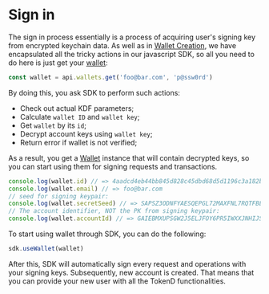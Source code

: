 # Sign in

The sign in process essentially is a process of acquiring user's signing key from encrypted 
keychain data. As well as in [Wallet Creation][1], we have encapsulated all
the tricky actions in our javascript SDK, so all you need to do here is just
get your [wallet][2]:

```javascript
const wallet = api.wallets.get('foo@bar.com', 'p@ssw0rd')
```

By doing this, you ask SDK to perform such actions:

* Check out actual KDF parameters;
* Calculate `wallet ID` and `wallet key`;
* Get `wallet` by its `id`;
* Decrypt account keys using `wallet key`;
* Return error if wallet is not verified;

As a result, you get a [Wallet][3] instance that will contain decrypted keys,
so you can start using them for signing requests and transactions.

```javascript
console.log(wallet.id) // => 4aadcd4eb44bb845d828c45dbd68d5d1196c3a182b08cd22f05c56fcf15b153c
console.log(wallet.email) // => foo@bar.com
// seed for signing keypair:
console.log(wallet.secretSeed) // => SAPSZ3ODNFYAESQEPGL72MAXFNL7RQTFBLYDD32DICJHYQNA36LGNGBN
// The account identifier, NOT the PK from signing keypair: 
console.log(wallet.accountId) // => GAIEBMXUPSGW2J5ELJFOY6PR5IWXXJNHIJSDKTDHK76HHRNYRL2QYU4O
```

To start using wallet through SDK, you can do the following:

```javascript
sdk.useWallet(wallet)
```

After this, SDK will automatically sign every request and operations with your 
signing keys. Subsequently, new account is created. That means that you can provide your new user with all the TokenD functionalities.

[1]: /tech/guides/sign_in.md
[2]: /tech/key_entities/wallet.md
[3]: https://tokend.gitlab.io/new-js-sdk/Wallet.html
